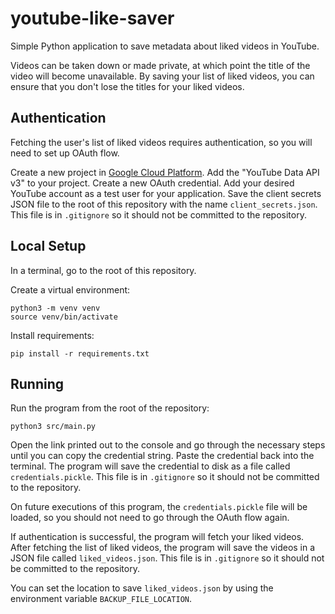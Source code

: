 # youtube-like-saver
Simple Python application to save metadata about liked videos in YouTube.

Videos can be taken down or made private, at which point the title of the video will become unavailable.
By saving your list of liked videos, you can ensure that you don't lose the titles for your liked videos.

## Authentication

Fetching the user's list of liked videos requires authentication, so you will need to set up OAuth flow.

Create a new project in [Google Cloud Platform](https://console.cloud.google.com/apis/dashboard).
Add the "YouTube Data API v3" to your project.
Create a new OAuth credential.
Add your desired YouTube account as a test user for your application.
Save the client secrets JSON file to the root of this repository with the name `client_secrets.json`.
This file is in `.gitignore` so it should not be committed to the repository.

## Local Setup

In a terminal, go to the root of this repository.

Create a virtual environment:
```
python3 -m venv venv
source venv/bin/activate
```

Install requirements:
```
pip install -r requirements.txt
```

## Running

Run the program from the root of the repository:
```
python3 src/main.py
```

Open the link printed out to the console and go through the necessary steps until you can copy the credential string.
Paste the credential back into the terminal.
The program will save the credential to disk as a file called `credentials.pickle`.
This file is in `.gitignore` so it should not be committed to the repository.

On future executions of this program, the `credentials.pickle` file will be loaded, so you should not need to go through
the OAuth flow again.

If authentication is successful, the program will fetch your liked videos.
After fetching the list of liked videos, the program will save the videos in a JSON file called `liked_videos.json`.
This file is in `.gitignore` so it should not be committed to the repository.

You can set the location to save `liked_videos.json` by using the environment variable `BACKUP_FILE_LOCATION`.
